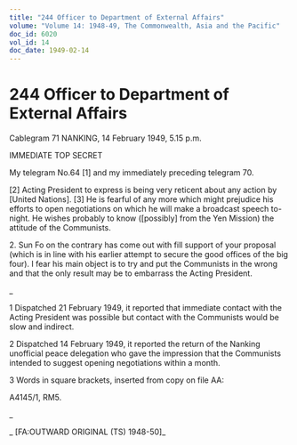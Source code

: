 ```yaml
---
title: "244 Officer to Department of External Affairs"
volume: "Volume 14: 1948-49, The Commonwealth, Asia and the Pacific"
doc_id: 6020
vol_id: 14
doc_date: 1949-02-14
---
```


# 244 Officer to Department of External Affairs

Cablegram 71 NANKING, 14 February 1949, 5.15 p.m.

IMMEDIATE TOP SECRET

My telegram No.64 [1] and my immediately preceding telegram 70.

[2] Acting President to express is being very reticent about any action by [United Nations]. [3] He is fearful of any more which might prejudice his efforts to open negotiations on which he will make a broadcast speech to-night. He wishes probably to know ([possibly] from the Yen Mission) the attitude of the Communists.

2\. Sun Fo on the contrary has come out with fill support of your proposal (which is in line with his earlier attempt to secure the good offices of the big four). I fear his main object is to try and put the Communists in the wrong and that the only result may be to embarrass the Acting President.

_

1 Dispatched 21 February 1949, it reported that immediate contact with the Acting President was possible but contact with the Communists would be slow and indirect.

2 Dispatched 14 February 1949, it reported the return of the Nanking unofficial peace delegation who gave the impression that the Communists intended to suggest opening negotiations within a month.

3 Words in square brackets, inserted from copy on file AA:

A4145/1, RM5.

_

_ [FA:OUTWARD ORIGINAL (TS) 1948-50]_
